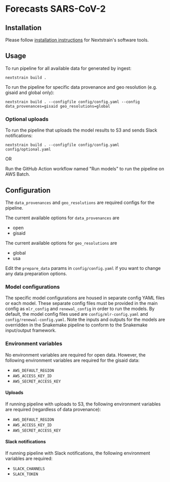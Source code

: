 # Forecasts SARS-CoV-2

## Installation

Please follow [installation instructions](https://docs.nextstrain.org/en/latest/install.html#installation-steps) for Nextstrain's software tools.

## Usage

To run pipeline for all available data for generated by ingest:

```
nextstrain build .
```

To run the pipeline for specific data provenance and geo resolution (e.g. gisaid and global only):

```
nextstrain build . --configfile config/config.yaml --config data_provenances=gisaid geo_resolutions=global
```

### Optional uploads

To run the pipeline that uploads the model results to S3 and sends Slack notifications:

```
nextstrain build . --configfile config/config.yaml config/optional.yaml
```

OR

Run the GitHub Action workflow named "Run models" to run the pipeline on AWS Batch.


## Configuration
The `data_provenances` and `geo_resolutions` are required configs for the pipeline.

The current available options for `data_provenances` are
- open
- gisaid

The current available options for `geo_resolutions` are
- global
- usa

Edit the `prepare_data` params in `config/config.yaml` if you want to change any data preparation options.

### Model configurations
The specific model configurations are housed in separate config YAML files or each model.
These separate config files must be provided in the main config as `mlr_config` and `renewal_config` in order to run the models.
By default, the model config files used are `config/mlr-config.yaml` and `config/renewal-config.yaml`.
Note the inputs and outputs for the models are overridden in the Snakemake pipeline to conform to the Snakemake input/output framework.

### Environment variables

No environment variables are required for open data.
However, the following environment variables are required for the gisaid data:
- `AWS_DEFAULT_REGION`
- `AWS_ACCESS_KEY_ID`
- `AWS_SECRET_ACCESS_KEY`

#### Uploads
If running pipeline with uploads to S3, the following environment variables are required (regardless of data provenance):
- `AWS_DEFAULT_REGION`
- `AWS_ACCESS_KEY_ID`
- `AWS_SECRET_ACCESS_KEY`

#### Slack notifications
If running pipeline with Slack notifications, the following environment variables are required:
- `SLACK_CHANNELS`
- `SLACK_TOKEN`
